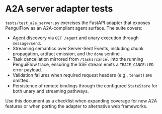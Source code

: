 # A2A server adapter tests

`tests/test_a2a_server.py` exercises the FastAPI adapter that exposes PenguiFlow
as an A2A-compliant agent surface. The suite covers:

* Agent discovery via `GET /agent` and unary execution through `message/send`.
* Streaming semantics over Server-Sent Events, including chunk propagation,
  artifact emission, and the `done` sentinel.
* Task cancellation mirrored from `/tasks/cancel` into the running PenguiFlow
  trace, ensuring the SSE stream emits a `TRACE_CANCELLED` error payload.
* Validation failures when required request headers (e.g., `tenant`) are
  omitted.
* Persistence of remote bindings through the configured `StateStore` for both
  unary and streaming pathways.

Use this document as a checklist when expanding coverage for new A2A features or
when porting the adapter to alternative web frameworks.
